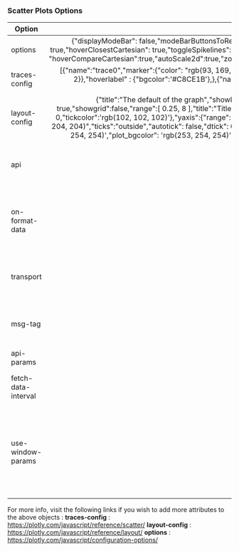 ### Scatter Plots Options

| Option        | Default value   | Description   | Type | Required   |
| ------------- |:-------------:|:-------------:|:-------------:|:----------|
 options | {"displayModeBar": false,"modeBarButtonsToRemove":[], "displaylogo": false,"modeBarButtonsToRemoveWrapper":{"toImage": true,"hoverClosestCartesian": true,"toggleSpikelines": true,"pan2d": true,"zoom2d": true,"resetScale2d":true,"select2d":true,"lasso2d":true,            "hoverCompareCartesian":true,"autoScale2d":true,"zoomOut2d":true,"zoomIn2d":true},"scrollZoom":false,"editable":false,"staticPlot":false},| options configuration | object | NO
 traces-config | [{"name":"trace0","marker":{"color": "rgb(93, 169, 214)","opacity": 1,"symbol": "square","line":{"color": "rgb(120,120,120)","width": 2}},"hoverlabel" : {"bgcolor":'#C8CE1B'},},{"name":"trace1","marker": {"sizeref": 2,"color": "rgb(93, 164, 214)"},"hoverlabel":{"bgcolor":'#C8CE1B'},}]|  configuration of the traces | array | NO
 layout-config | {"title":"The default of the graph","showlegend":false,"margin":{"l":140,"r":40,"b":50,"t":80},"xaxis":{"showline": true,"showgrid":false,"range":[ 0.25, 8 ],"title":"Title of xaxis","linecolor":"rgb(204, 204, 204)","ticks":"outside","autotick": false,"dtick": 0,"tickcolor":'rgb(102, 102, 102)'},"yaxis":{"range":[ 0, 10 ],"showline": true,"showgrid":false,"title":"Title of yaxis","linecolor":"rgb(204, 204, 204)","ticks":"outside","autotick": false,"dtick": 0,"tickcolor":'rgb(102, 102, 102)'},"hovermode": 'closest',"paper_bgcolor": 'rgb(253, 254, 254)',"plot_bgcolor": 'rgb(253, 254, 254)',"legend":{"font":{"size":10},"yanchor":"top","xanchor":"left","orientation":"v"}},| configuration of the layout | object | NO
  api | null | Name of the API to get data | string | Required if getting data from backend 
  on-format-data | null | Callback function to be called after data is returned from backend | function | NO
  transport |  'wss'     | 	method used to call api (can take "https" or "wss").	 | string | NO
  msg-tag   | null      | 	Subscribe to socket messages with tag name.		     | string | NO
  api-params  | null      | 	api parameters.  					| object | NO
  fetch-data-interval |  null     | 	the refresh interval in case of https transport.	 | int | NO
  use-window-params |  null     | 	If true the widget will merge the defined api-params with the params passed in the URL query params	 | boolean | NO
  
For more info, visit the following links if you wish to add more attributes to the above objects :
**traces-config** : <https://plotly.com/javascript/reference/scatter/>
**layout-config** : <https://plotly.com/javascript/reference/layout/>
**options** : <https://plotly.com/javascript/configuration-options/>
